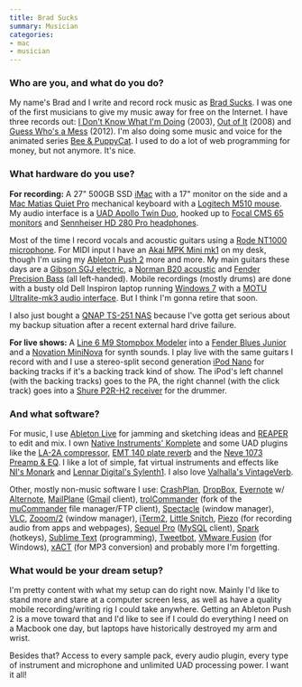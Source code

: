 ```yaml
---
title: Brad Sucks
summary: Musician
categories:
- mac
- musician
---
```


### Who are you, and what do you do?

My name's Brad and I write and record rock music as [Brad Sucks](http://www.bradsucks.net/ "Brad's website."). I was one of the first musicians to give my music away for free on the Internet. I have three records out: [I Don't Know What I'm Doing](http://www.bradsucks.net/albums/i_dont_know/ "Brad's album from 2003.") (2003), [Out of It](http://www.bradsucks.net/albums/out_of_it/ "Brad's album from 2008.") (2008) and [Guess Who's a Mess](http://www.bradsucks.net/albums/guess-whos-a-mess/ "Brad's album from 2012.") (2012). I'm also doing some music and voice for the animated series [Bee & PuppyCat](http://beeandpuppycat.cartoonhangover.com/ "The Bee & PuppyCat site."). I used to do a lot of web programming for money, but not anymore. It's nice.

### What hardware do you use?

**For recording:** A 27" 500GB SSD [iMac][] with a 17" monitor on the side and a [Mac Matias Quiet Pro][quiet-pro-mac] mechanical keyboard with a [Logitech M510 mouse][m510]. My audio interface is a [UAD Apollo Twin Duo][apollo-twin], hooked up to [Focal CMS 65 monitors][cms-65] and [Sennheiser HD 280 Pro headphones][hd-280-pro].
 
Most of the time I record vocals and acoustic guitars using a [Rode NT1000 microphone][nt1000]. For MIDI input I have an [Akai MPK Mini mk1][mpk-mini] on my desk, though I'm using my [Ableton Push 2][push] more and more. My main guitars these days are a [Gibson SGJ electric][sgj], a [Norman B20 acoustic][b20] and [Fender Precision Bass][precision-bass] (all left-handed). Mobile recordings (mostly drums) are done with a busty old Dell Inspiron laptop running [Windows 7][windows-7] with a [MOTU Ultralite-mk3 audio interface][ultralite-mk3]. But I think I'm gonna retire that soon.
 
I also just bought a [QNAP TS-251 NAS][ts-251] because I've gotta get serious about my backup situation after a recent external hard drive failure.
 
**For live shows:** A [Line 6 M9 Stompbox Modeler][m9-stompbox-modeler] into a [Fender Blues Junior][blues-junior-iii] and a [Novation MiniNova][mininova] for synth sounds. I play live with the same guitars I record with and I use a stereo-split second generation [iPod Nano][ipod-nano] for backing tracks if it's a backing track kind of show. The iPod's left channel (with the backing tracks) goes to the PA, the right channel (with the click track) goes into a [Shure P2R-H2 receiver][p2r-h2] for the drummer.

### And what software?

For music, I use [Ableton Live][live] for jamming and sketching ideas and [REAPER][] to edit and mix. I own [Native Instruments' Komplete][komplete] and some UAD plugins like the [LA-2A compressor][la-2a], [EMT 140 plate reverb][140] and the [Neve 1073 Preamp & EQ][1073-preamp-and-eq]. I like a lot of simple, fat virtual instruments and effects like [NI's Monark][monark] and [Lennar Digital's Sylenth1][sylenth1]. I also love [Valhalla's VintageVerb][vintageverb].
 
Other, mostly non-music software I use: [CrashPlan][], [DropBox][], [Evernote][] w/ [Alternote][], [MailPlane][] ([Gmail][] client), [trolCommander][] (fork of the [muCommander][] file manager/FTP client), [Spectacle][] (window manager), [VLC][], [Zooom/2][zooom] (window manager), [iTerm2][], [Little Snitch][little-snitch], [Piezo][] (for recording audio from apps and webpages), [Sequel Pro][sequel-pro] ([MySQL][] client), [Spark][] (hotkeys), [Sublime Text][sublime-text] (programming), [Tweetbot][], [VMware Fusion][vmware-fusion] (for Windows), [xACT][] (for MP3 conversion) and probably more I'm forgetting.

### What would be your dream setup?

I'm pretty content with what my setup can do right now. Mainly I'd like to stand more and stare at a computer screen less, as well as have a quality mobile recording/writing rig I could take anywhere. Getting an Ableton Push 2 is a move toward that and I'd like to see if I could do everything I need on a Macbook one day, but laptops have historically destroyed my arm and wrist.
 
Besides that? Access to every sample pack, every audio plugin, every type of instrument and microphone and unlimited UAD processing power. I want it all!

[ultralite-mk3]: http://www.motu.com/products/motuaudio/ultralite-mk3 "An audio interface."
[imac]: https://www.apple.com/imac/ "An all-in-one computer."
[ipod-nano]: https://www.apple.com/ipod-nano/ "A small music player."
[nt1000]: http://www.rode.com/microphones/nt1000 "A studio condenser microphone."
[ts-251]: https://www.qnap.com/i/en/product/model.php?II=142 "A NAS device."
[sgj]: http://www.gibson.com/Products/Electric-Guitars/SG/Gibson-USA/SGJ.aspx "An electric guitar."
[apollo-twin]: http://www.uaudio.com/interfaces/apollo-twin.html "A Thunderbolt audio interface."
[hd-280-pro]: https://www.amazon.com/Sennheiser-HD-280-Pro-Headphones/dp/B000065BPB "Closed stereo headphones."
[mpk-mini]: http://www.akaipro.com/product/mpkmini. "A small music keyboard."
[mininova]: https://global.novationmusic.com/synths/mininova "A micro synthesiser."
[m9-stompbox-modeler]: https://line6.com/m9/ "An audio effects box."
[m510]: https://www.logitech.com/en-us/product/wireless-mouse-m510 "A wireless mouse."
[cms-65]: https://www.focal.com/usa/en/cms/166-cms-65.html "Monitor speakers."
[quiet-pro-mac]: http://matias.ca/quietpro/mac/ "A quiet computer keyboard."
[blues-junior-iii]: https://www.fender.com/guitar-amplifiers/contemporary/blues-junior-iii/product-2230500.html "A guitar amp."
[b20]: http://www.normanguitars.com/b20.html "An acoustic guitar."
[precision-bass]: http://www.fender.com/products/search.php?section=basses&bodyShape=Precision+Bass® "A bass guitar."
[push]: https://www.ableton.com/en/push/ "Unique music-making hardware."
[p2r-h2]: https://www.amazon.com/Shure-P2R-Hybrid-Bodypack-Receiver/dp/B0002E4Y6K/ "A wireless audio receiver system."
[reaper]: https://www.reaper.fm/ "A software digital audio workstation."
[1073-preamp-and-eq]: https://www.uaudio.com/uad-plugins/equalizers/neve-1073-collection.html "A pre-amp audio plugin."
[140]: http://www.uaudio.com/store/reverbs/emt-140.html "An audio plugin that emulates the 140 reverberator."
[iterm2]: http://iterm2.com/ "An alternative terminal application for Mac OS X."
[gmail]: https://mail.google.com/mail/ "Web-based email."
[zooom]: http://coderage-software.com/zooom/ "A window resizer/mover tool for the Mac."
[trolcommander]: http://trolsoft.ru/en/soft/trolcommander "A dual-pane cross-platform file manager."
[tweetbot]: https://tapbots.com/tweetbot/mac/ "A Twitter client for the Mac."
[spark]: https://www.macupdate.com/app/mac/14352/spark "A Mac OS X shortcut mananager."
[sublime-text]: http://www.sublimetext.com/ "A coder's text editor."
[sylenth1]: https://www.lennardigital.com/sylenth1/ "A virtual analog synth plugin."
[spectacle]: https://www.spectacleapp.com/ "A Mac tool for moving and resizing windows."
[sequel-pro]: http://www.sequelpro.com/ "A MySQL GUI for the Mac."
[alternote]: http://alternoteapp.com/ "An Evernote app for the Mac."
[monark]: https://www.native-instruments.com/en/products/komplete/synths/monark/ "A mono synth plugin."
[mysql]: https://www.mysql.com/ "A relational database server."
[mucommander]: http://www.mucommander.com/ "A dual-pane cross-platform file manager."
[mailplane]: https://mailplaneapp.com/ "A Mac desktop client for Gmail."
[crashplan]: https://www.crashplan.com/en-us/ "An online backup service."
[dropbox]: https://www.dropbox.com/ "Online syncing and storage."
[vintageverb]: https://valhalladsp.com/shop/reverb/valhalla-vintage-verb/ "A reverb plugin."
[vmware-fusion]: https://www.vmware.com/products/fusion.html "A PC emulator for the Mac."
[vlc]: http://www.videolan.org/vlc/ "An open-source media player."
[xact]: http://xact.scottcbrown.org/ "Audio encoding/decoding software for the Mac."
[evernote]: https://evernote.com/ "Online software for capturing notes."
[komplete]: https://www.native-instruments.com/en/products/komplete/ "An instruments and sound effect collection."
[little-snitch]: https://www.obdev.at/products/littlesnitch/index.html "Mac firewall software for apps."
[live]: https://www.ableton.com/en/live/ "Musical creation software."
[la-2a]: http://www.uaudio.com/store/compressors-limiters/la-2a.html "An audio plugin that emulates the LA-2A levelling amp."
[piezo]: http://rogueamoeba.com/piezo/ "A recording app for the Mac."
[windows-7]: https://en.wikipedia.org/wiki/Windows_7 "An operating system."
